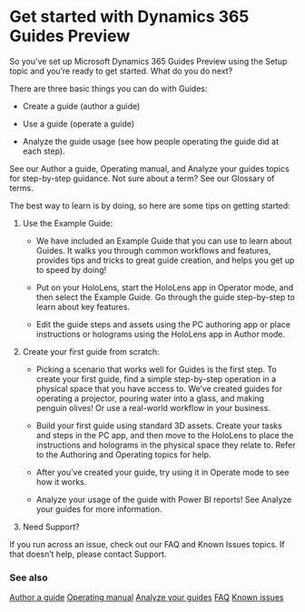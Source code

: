 

# Get started with Dynamics 365 Guides Preview

So you’ve set up Microsoft Dynamics 365 Guides Preview using the Setup topic and you’re ready to get started. What do you do next?

There are three basic things you can do with Guides: 

- Create a guide (author a guide)

- Use a guide (operate a guide)

- Analyze the guide usage (see how people operating the guide did at each step). 

See our Author a guide, Operating manual, and  Analyze your guides topics for step-by-step guidance. Not sure about a  term? See our Glossary of terms. 

The best way to learn is by doing, so here are some tips on getting started: 

1.	Use the Example Guide:

    - We have included an Example Guide that you can use to learn about Guides. It walks you through common workflows and features, provides tips and tricks to great guide creation, and helps you get up to speed by doing!

    - Put on your HoloLens, start the HoloLens app in Operator mode, and then select the Example Guide. Go through the guide step-by-step to learn about key features. 

    - Edit the guide steps and assets using the PC authoring app or place instructions or holograms using the HoloLens app in Author mode.


2.	Create your first guide from scratch:

     - Picking a scenario that works well for Guides is the first step. To create your first guide, find a simple step-by-step operation in a physical space that you have access to. We’ve created guides for operating a projector, pouring water into a glass, and making penguin olives! Or use a real-world workflow in your business. 

     - Build your first guide using standard 3D assets. Create your tasks and steps in the PC app, and then move to the HoloLens to place the instructions and holograms in the physical space they relate to. Refer to the Authoring and Operating topics for help. 

     - After you’ve created your guide, try using it in Operate mode to see how it works. 

     - Analyze your usage of the guide with Power BI reports! See Analyze your guides for more information. 

3.	Need Support?

If you run across an issue, check out our FAQ and Known Issues topics. If that doesn’t help, please contact Support.

### See also

[Author a guide](authoring-overview.md)
[Operating manual](operator-guide.md)
[Analyze your guides](guide-analytics.md)
[FAQ](faq.md)
[Known issues](known-issues.md)
